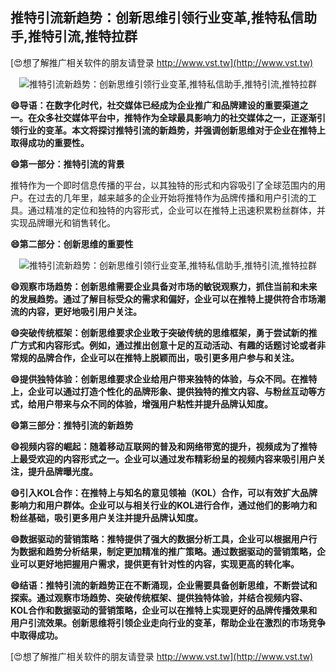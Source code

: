 ## **推特引流新趋势：创新思维引领行业变革,推特私信助手,推特引流,推特拉群**

[😍想了解推广相关软件的朋友请登录 http://www.vst.tw](http://www.vst.tw)

 <center><img src="https://vst.tw/MP4/tuiguang/png/2.png" alt="推特引流新趋势：创新思维引领行业变革,推特私信助手,推特引流,推特拉群"></center>

**😄导语：在数字化时代，社交媒体已经成为企业推广和品牌建设的重要渠道之一。在众多社交媒体平台中，推特作为全球最具影响力的社交媒体之一，正逐渐引领行业的变革。本文将探讨推特引流的新趋势，并强调创新思维对于企业在推特上取得成功的重要性。**

**😄第一部分：推特引流的背景**

推特作为一个即时信息传播的平台，以其独特的形式和内容吸引了全球范围内的用户。在过去的几年里，越来越多的企业开始将推特作为品牌传播和用户引流的工具。通过精准的定位和独特的内容形式，企业可以在推特上迅速积累粉丝群体，并实现品牌曝光和销售转化。

**😄第二部分：创新思维的重要性**

 <center><img src="https://vst.tw/MP4/tuiguang/png/8.png" alt="推特引流新趋势：创新思维引领行业变革,推特私信助手,推特引流,推特拉群"></center>

**😄观察市场趋势：创新思维需要企业具备对市场的敏锐观察力，抓住当前和未来的发展趋势。通过了解目标受众的需求和偏好，企业可以在推特上提供符合市场潮流的内容，更好地吸引用户关注。**

**😄突破传统框架：创新思维要求企业敢于突破传统的思维框架，勇于尝试新的推广方式和内容形式。例如，通过推出创意十足的互动活动、有趣的话题讨论或者非常规的品牌合作，企业可以在推特上脱颖而出，吸引更多用户参与和关注。**

**😄提供独特体验：创新思维要求企业给用户带来独特的体验，与众不同。在推特上，企业可以通过打造个性化的品牌形象、提供独特的推文内容、与粉丝互动等方式，给用户带来与众不同的体验，增强用户粘性并提升品牌认知度。**

**😄第三部分：推特引流的新趋势**

**😄视频内容的崛起：随着移动互联网的普及和网络带宽的提升，视频成为了推特上最受欢迎的内容形式之一。企业可以通过发布精彩纷呈的视频内容来吸引用户关注，提升品牌曝光度。**

**😄引入KOL合作：在推特上与知名的意见领袖（KOL）合作，可以有效扩大品牌影响力和用户群体。企业可以与相关行业的KOL进行合作，通过他们的影响力和粉丝基础，吸引更多用户关注并提升品牌认知度。**

**😄数据驱动的营销策略：推特提供了强大的数据分析工具，企业可以根据用户行为数据和趋势分析结果，制定更加精准的推广策略。通过数据驱动的营销策略，企业可以更好地把握用户需求，提供更有针对性的内容，实现更高的转化率。**

**😄结语：推特引流的新趋势正在不断涌现，企业需要具备创新思维，不断尝试和探索。通过观察市场趋势、突破传统框架、提供独特体验，并结合视频内容、KOL合作和数据驱动的营销策略，企业可以在推特上实现更好的品牌传播效果和用户引流效果。创新思维将引领企业走向行业的变革，帮助企业在激烈的市场竞争中取得成功。**

[😍想了解推广相关软件的朋友请登录 http://www.vst.tw](http://www.vst.tw)



